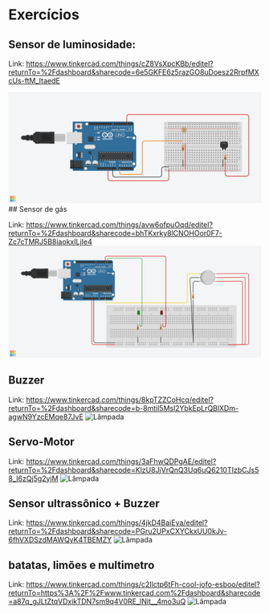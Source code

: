 # Exercícios
## Sensor de luminosidade:

Link: https://www.tinkercad.com/things/cZ8VsXpcKBb/editel?returnTo=%2Fdashboard&sharecode=6e5GKFE6z5razGO8uDoesz2RrpfMXcUs-ftM_ItaedE

<img src="./assets/lâmpada 1.png" alt="Lâmpada">
## Sensor de gás

Link: https://www.tinkercad.com/things/avw6ofpuOqd/editel?returnTo=%2Fdashboard&sharecode=bhTKxrky8lCNOHOor0F7-Zc7cTMRJ5B8iaokxILjIe4
<img src="./assets/Sensor de Gás.png" alt="Lâmpada">

## Buzzer 

Link: https://www.tinkercad.com/things/8kpTZZCoHcq/editel?returnTo=%2Fdashboard&sharecode=b-8mtil5Msl2YbkEpLrQBlXDm-agwN9YzcEMqe87JvE
<img src="./assets/sensor de Som.png" alt="Lâmpada">

## Servo-Motor

Link: https://www.tinkercad.com/things/3aFhwQDPgAE/editel?returnTo=%2Fdashboard&sharecode=KlzU8JjVrQnQ3Uq6uQ6210TIzbCJs58_I6zQj5g2yjM
<img src="./assets/sensor de alguma coisa.png" alt="Lâmpada">

## Sensor ultrassônico + Buzzer

Link: https://www.tinkercad.com/things/4jkD4BaiEya/editel?returnTo=%2Fdashboard&sharecode=PGru2UPxCXYCkxUU0kJv-6fhVXDSzdMAWQyK4TBEMZY
<img src="./assets/projeto ai.png" alt="Lâmpada">

## batatas, limões e multimetro

Link: https://www.tinkercad.com/things/c2Ilctp6tFh-cool-jofo-esboo/editel?returnTo=https%3A%2F%2Fwww.tinkercad.com%2Fdashboard&sharecode=a87q_gJLtZtqVDxikTDN7sm9q4V0RE_lNit__4mo3uQ
<img src="./assets/batatas ai.png" alt="Lâmpada">
